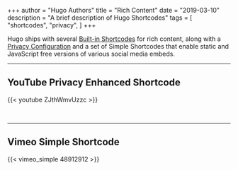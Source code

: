 +++
author = "Hugo Authors"
title = "Rich Content"
date = "2019-03-10"
description = "A brief description of Hugo Shortcodes"
tags = [
    "shortcodes",
    "privacy",
]
+++

Hugo ships with several [Built-in Shortcodes](https://gohugo.io/content-management/shortcodes/#use-hugo-s-built-in-shortcodes) for rich content, along with a [Privacy Configuration](https://gohugo.io/about/hugo-and-gdpr/) and a set of Simple Shortcodes that enable static and JavaScript free versions of various social media embeds.
<!--more-->
---

## YouTube Privacy Enhanced Shortcode

{{< youtube ZJthWmvUzzc >}}

<br>

---

## Vimeo Simple Shortcode

{{< vimeo_simple 48912912 >}}
